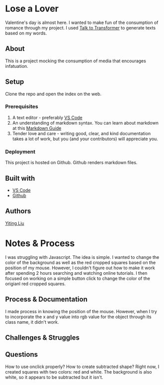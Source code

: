 <!-- Every README should start with an H1 -->
# Lose a Lover
<!-- A one sentence description of the project or assignment -->
Valentine's day is almost here. I wanted to make fun of the consumption of romance through my project. I used [Talk to Transformer](https://talktotransformer.com/) to generate texts based on my words.

<!-- ![Logo](https://www.openmoji.org/data/color/svg/1F4D4.svg) -->

<!-- It is good practice to add an about or summary -->
## About

This is a project mocking the consumption of media that encourages infatuation.

<!-- It is essential to describe how to set up your project -->
## Setup
Clone the repo and open the index on the web.

<!-- Any knowledge or tools you will need before hand -->
### Prerequisites

1. A text editor - preferably [VS Code](https://code.visualstudio.com/)
2. An understanding of markdown syntax. You can learn about markdown at this [Markdown Guide](https://www.markdownguide.org/getting-started/)
3. Tender love and care - writing good, clear, and kind documentation takes a lot of work, but you (and your contributors) will appreciate you. 

<!-- any installation needs should be defined -->
<!-- ### Installation

For this particular project, there are no specific installation requirements, however you might look at some open source projects for inspiration about how to write good installation notes. You can see one example in this [Installing Node.js Guide](../guides/installing-nodejs.md). -->

<!-- Write instructions on how to start working on your project -->
<!-- ### Develop

To develop this document, you can follow the steps provided below:
1. create a fork of this project on Github
2. ping the author of this repo via Github Issues to see if they are looking for contributions on the specific feature you're looking to add
3. open the file in VS Code and make updates 
4. add and commit those changes in your forked github repo
5. make a pull request specifying what additions and changes were made
6. have a nice chat and communication with me about those changes. 
7. celebrate the contribution!  -->

<!-- Notes about the deployment -->
### Deployment

This project is hosted on Github. Github renders markdown files.

## Built with

* [VS Code](https://code.visualstudio.com/)
* [Github](https://github.com)

## Authors
[Yiting Liu](https://yliudesigns.com)
<!-- * [Joey Lee](https://jk-lee.com) -- adjunct professor -- [NYU ITP](https://itp.nyu.edu)
* [Cassie Tarakajian](https://cassietarakajian.com/) -- adjunct professor -- [NYU ITP](https://itp.nyu.edu) -->

<!-- ## Code of Conduct

Please read the [CODE OF CONDUCT](https://www.mozilla.org/en-US/about/governance/policies/participation/)  -->

<!-- ## License

This is README template is licensed according to [Attribution 4.0 International (CC BY 4.0) ](https://creativecommons.org/licenses/by/4.0/) -->

<!-- thank and reference all the things that made your project happen -->
<!-- ## Acknowledgements

* [Creative Commons](https://creativecommons.org/licenses/by/4.0/) for their licensing documentation
* [Openmoji project](https://www.openmoji.org/library/#search=notebook&emoji=1F4D4) for their glyphs
* [PurpleBooth's Readme Template](https://gist.github.com/PurpleBooth/109311bb0361f32d87a2) -->

<!-- ***
***
*** -->

<!-- For your assignments you might consider  -->
# Notes & Process
I was struggling with Javascript. The idea is simple. I wanted to change the color of the background as well as the red cropped squares based on the position of my mouse. However, I couldn't figure out how to make it work after spending 2 hours searching and watching online tutorials. I then focused on working on a simple button click to change the color of the origianl red cropped squares.

<!-- How you built this project - Include images, gifs, and notes here -->
## Process & Documentation
I made process in knowing the position of the mouse. However, when I try to incorporate the x and y value into rgb value for the object through its class name, it didn't work.

<!-- Any specific challenges or struggles documented -->
## Challenges & Struggles

<!-- Any questions you have -->
## Questions
How to use onclick properly?
How to create subtracted shape? Right now, I created squares with two colors: red and white. The background is also white, so it appears to be subtracted but it isn't. 

<!-- References for resources and inspiration -->
<!-- ## References

* Author First Name, Author Last Name. [Link]()
* Author First Name, Author Last Name. [Link]() -->